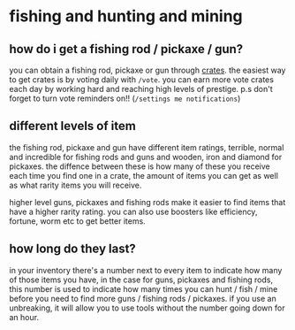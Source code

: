 # fishing and hunting and mining

## how do i get a fishing rod / pickaxe / gun?

you can obtain a fishing rod, pickaxe or gun through [crates](https://docs.nypsi.xyz/economy/crates). the easiest way to get crates is by voting daily with `/vote`. you can
earn more vote crates each day by working hard and reaching high levels of prestige. p.s don't forget to turn vote reminders
on!! (`/settings me notifications`)

## different levels of item

the fishing rod, pickaxe and gun have different item ratings, terrible, normal and incredible for fishing rods and guns and wooden, iron and diamond for pickaxes. the diffence between these is how many
of these you receive each time you find one in a crate, the amount of items you can get as well as what rarity items you will
receive.

higher level guns, pickaxes and fishing rods make it easier to find items that have a higher rarity rating. you can also use boosters like efficiency, fortune, worm etc to get better items. 

## how long do they last?

in your inventory there's a number next to every item to indicate how many of those items you have, in the case for guns, pickaxes and
fishing rods, this number is used to indicate how many times you can hunt / fish / mine before you need to find more guns / fishing
rods / pickaxes. if you use an unbreaking, it will allow you to use tools without the number going down for an hour. 
